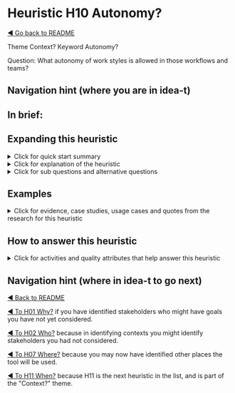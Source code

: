 


# Heuristic H10 Autonomy?

[◄ Go back to README](../README.md)

Theme Context?  Keyword Autonomy?

Question: What autonomy of work styles is allowed in those workflows and teams?

## Navigation hint (where you are in idea-t)

## In brief:


## Expanding this heuristic
<details close>
  <summary>Click for quick start summary
  </summary> 

some words of summary

</details>

<details close>
  <summary>Click for explanation of the heuristic
  </summary> 

some words of explanation

</details>

<details close>
  
  <summary>Click for sub questions and alternative questions
  </summary> 

### Sub questions and alternative questions

### Role-based alternative questions



### Not? 
What work styles and levels of autonomy are not to be considered for tool and the workflows?
 

- maybe a list here

### Else?
What other workstyles and levels of autonomy might be associated with the tool and the workflows?



</details>

## Examples

<details close>
  
  <summary>Click for evidence, case studies, usage cases and quotes from the research for this heuristic
  </summary> 
  
### Usage cases

### Case studies examples

### Quotes from research participants


</details>

## How to answer this heuristic

<details close>
  
  <summary>Click for activities and quality attributes that help answer this heuristic
  </summary> 
  
### Activities
### Quality Attributes


</details>

## Navigation hint (where in idea-t to go next)

[◄ Back to README](../README.md)

[◄ To H01 Why?](../Heuristics/H01-Why.md)  if you have identified stakeholders who might have goals you have not yet considered. 

[◄ To H02 Who?](../Heuristics/H02-Who.md)  because in identifying contexts you might identify stakeholders you had not considered.

[◄ To H07 Where?](../Heuristics/H07-Where.md)  because you may now have identified other places the tool will be used.

[◄ To H11 When?](../Heuristics/H11-When.md) because H11 is the next heuristic in the list, and is part of the "Context?" theme.
